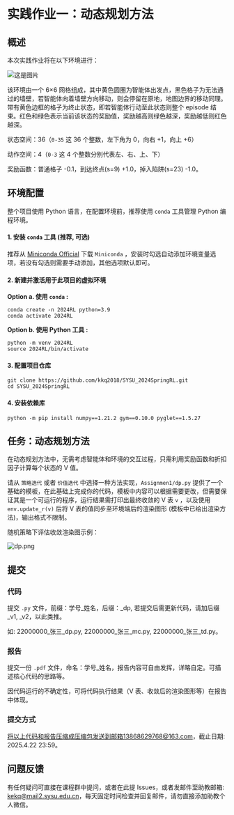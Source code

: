 # 实践作业一：动态规划方法


## 概述

本次实践作业将在以下环境进行：

![这是图片](../docs/images/mini_grid.png "Magic Gardens")

该环境由一个 6×6 网格组成，其中黄色圆圈为智能体出发点，黑色格子为无法通过的墙壁，若智能体向着墙壁方向移动，则会停留在原地，地图边界的移动同理。带有黄色边框的格子为终止状态，即若智能体行动至此状态则整个 episode 结束。红色和绿色表示当前该状态的奖励值，奖励越高则绿色越深，奖励越低则红色越深。

状态空间：36（`0-35` 这 36 个整数，左下角为 0，向右 +1，向上 +6）

动作空间：4（`0-3` 这 4 个整数分别代表左、右、上、下）

奖励函数：普通格子 -0.1，到达终点(s=9) +1.0，掉入陷阱(s=23) -1.0。

## 环境配置

整个项目使用 Python 语言，在配置环境前，推荐使用 `conda` 工具管理 Python 编程环境。

#### 1. 安装 `conda` 工具 (推荐, 可选)

推荐从 [Miniconda Official](https://docs.conda.io/en/latest/miniconda.html) 下载 `Miniconda` ，安装时勾选自动添加环境变量选项，若没有勾选则需要手动添加，其他选项默认即可。

#### 2. 新建并激活用于此项目的虚拟环境 

**Option a. 使用 `conda` :**

```shell
conda create -n 2024RL python=3.9
conda activate 2024RL
```

**Option b. 使用 Python 工具 :**

```shell
python -m venv 2024RL
source 2024RL/bin/activate
```

#### 3. 配置项目仓库

```shell
git clone https://github.com/kkq2018/SYSU_2024SpringRL.git
cd SYSU_2024SpringRL
```

#### 4. 安装依赖库

```shell
python -m pip install numpy==1.21.2 gym==0.10.0 pyglet==1.5.27
```

## 任务：动态规划方法

在动态规划方法中，无需考虑智能体和环境的交互过程，只需利用奖励函数和折扣因子计算每个状态的 V 值。

请从 `策略迭代` 或者 `价值迭代`  中选择一种方法实现，`Assignmen1/dp.py` 提供了一个基础的模板，在此基础上完成你的代码，模板中内容可以根据需要更改，但需要保证其是一个可运行的程序，运行结果需打印出最终收敛的 V 表 `v` ，以及使用 `env.update_r(v)` 后将 V 表的值同步至环境端后的渲染图形 (模板中已给出渲染方法)，输出格式不限制。

随机策略下评估收敛渲染图示例：

![dp.png](../docs/images/dp.png)


## 提交

### 代码

提交 `.py` 文件，前缀：学号\_姓名，后缀：\_dp, 若提交后需更新代码，请加后缀 \_v1, \_v2，以此类推。

如: 22000000\_张三\_dp.py, 22000000\_张三\_mc.py, 22000000\_张三\_td.py。

### 报告

提交一份 `.pdf` 文件，命名：学号\_姓名，报告内容可自由发挥，详略自定。可描述核心代码的思路等。

因代码运行的不确定性，可将代码执行结果（V 表、收敛后的渲染图形等）在报告中体现。

### 提交方式

将以上代码和报告压缩成压缩包发送到邮箱13868629768@163.com，截止日期: 2025.4.22 23:59。

## 问题反馈
有任何疑问可直接在课程群中提问，或者在此提 Issues，或者发邮件至助教邮箱: kekq@mail2.sysu.edu.cn，每天固定时间检查并回复邮件，请勿直接添加助教个人微信。
